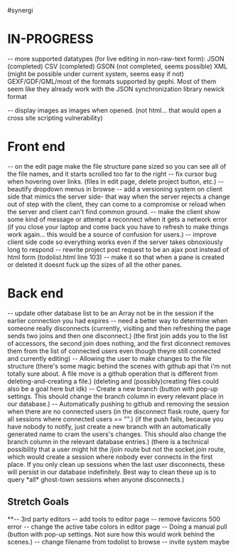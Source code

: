 #synergi
<h1>IN-PROGRESS</h1>
-- more supported datatypes (for live editing in non-raw-text form):
	JSON (completed)
	CSV  (completed)
	GSON (not completed, seems possible)
	XML  (might be possible under current system, seems easy if not)
	GEXF/GDF/GML/most of the formats supported by gephi. Most of them seem like they already work with the JSON synchronization library
	newick format

-- display images as images when opened. (not html... that would open a cross site scripting vulnerability)

<h1>Front end</h1>
	-- on the edit page make the file structure pane sized so you can see all of the file names, and it starts scrolled too far to the right
	-- fix cursor bug when hovering over links. (files in edit page, delete project button, etc.)
	-- beautify dropdown menus in browse
	-- add a versioning system on client side that mimics the server side- that way when the server rejects a change out of step with the client, they can come to a compromise or reload when the server and client can't find common ground.
	-- make the client show some kind of message or attempt a reconnect when it gets a network error (if you close your laptop and come back you have to refresh to make things work again... this would be a source of confusion for users.)
	-- improve client side code so everything works even if the server takes obnoxiously long to respond
	-- rewrite project post request to be an ajax post instead of html form (todolist.html line 103)
-- make it so that when a pane is created or deleted it doesnt fuck up the sizes of all the other panes.


<h1>Back end</h1>
	-- update other database list to be an Array
	 not be in the session if the earlier connection you had expires
	-- need a better way to determine when someone really disconnects
		(currently, visiting and then refreshing the page sends two joins and then one disconnect.)
		(the first join adds you to the list of accessors, the second join does nothing, and the first diconnect removes them from the list of connected users even though theyre still connected and currently editing)
	-- Allowing the user to make changes to the file structure
		(there's some magic behind the scenes with github api that i'm not totally sure about. A file move is a github operation that is different from deleting-and-creating a file.)
		(deleting and (possibly)creating files could also be a goal here but idk)
	-- Create a new branch
		(button with pop-up settings. This should change the branch column in every relevant place in our database.)
	-- Automatically pushing to github and removing the session when there are no connected users
		(in the disconnect flask route, query for all sessions where connected users == "".)
		(if the push fails, because you have nobody to notify, just create a new branch with an automatically generated name to cram the users's changes. This should also change the branch column in the relevant database entries.)
		(there is a technical possibility that a user might hit the /join route but not the socket.join route, which would create a session where nobody ever connects in the first place. If you only clean up sessions when the last user disconnects, these will persist in our database indefinitely. Best way to clean these up is to query *all* ghost-town sessions when anyone disconnects.)



<h2>Stretch Goals</h2>
**-- 3rd party editors
-- add tools to editor page
-- remove favicons 500 error
-- change the active tabe colors in editor page
-- Doing a manual pull
	(button with pop-up settings. Not sure how this would work behind the scenes.)
-- change filename from todolist to browse
-- invite system maybe

